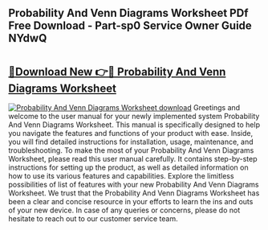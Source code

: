 ## Probability And Venn Diagrams Worksheet PDf Free Download - Part-sp0 Service Owner Guide NYdwQ

# <h2><a href="http://dfsok1.blite.top/?on=Probability+And+Venn+Diagrams+Worksheet">🔗Download New 👉🔴 Probability And Venn Diagrams Worksheet</a></h2>

[![Probability And Venn Diagrams Worksheet download](https://i.imgur.com/lujVjoI.png)](http://dfsok1.blite.top/?on=Probability+And+Venn+Diagrams+Worksheet)
Greetings and welcome to the user manual for your newly implemented system Probability And Venn Diagrams Worksheet. This manual is specifically designed to help you navigate the features and functions of your product with ease. Inside, you will find detailed instructions for installation, usage, maintenance, and troubleshooting. To make the most of your Probability And Venn Diagrams Worksheet, please read this user manual carefully. It contains step-by-step instructions for setting up the product, as well as detailed information on how to use its various features and capabilities. Explore the limitless possibilities of list of features with your new Probability And Venn Diagrams Worksheet. We trust that the Probability And Venn Diagrams Worksheet has been a clear and concise resource in your efforts to learn the ins and outs of your new device. In case of any queries or concerns, please do not hesitate to reach out to our customer service team.
